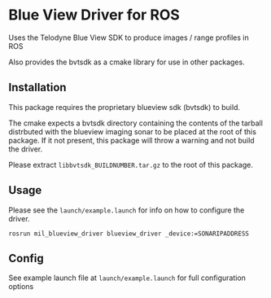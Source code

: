 # Blue View Driver for ROS
Uses the Telodyne Blue View SDK to produce images / range profiles in ROS

Also provides the bvtsdk as a cmake library for use in other packages.

## Installation

This package requires the proprietary blueview sdk (bvtsdk) to build.

The cmake expects a bvtsdk directory containing the contents of the tarball
distrbuted with the blueview imaging sonar to be placed at the root of this package.
If it not present, this package will throw a warning and not build the driver.

Please extract ```libbvtsdk_BUILDNUMBER.tar.gz``` to the root of this package.


## Usage
Please see the ```launch/example.launch``` for info on how to configure the driver.

``` rosrun mil_blueview_driver blueview_driver _device:=SONARIPADDRESS ```

## Config

See example launch file at ``` launch/example.launch ``` for full configuration options
